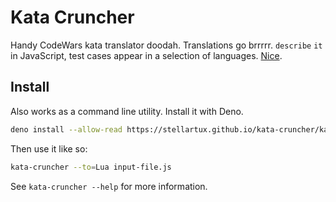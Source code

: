 # Kata Cruncher

Handy CodeWars kata translator doodah. Translations go brrrrr. `describe` `it` in JavaScript, test cases appear in a selection of languages. [Nice](https://stellartux.github.io/kata-cruncher/).

## Install

Also works as a command line utility. Install it with Deno.

```bash
deno install --allow-read https://stellartux.github.io/kata-cruncher/kata-cruncher.js
```

Then use it like so:

```bash
kata-cruncher --to=Lua input-file.js
```

See `kata-cruncher --help` for more information.
